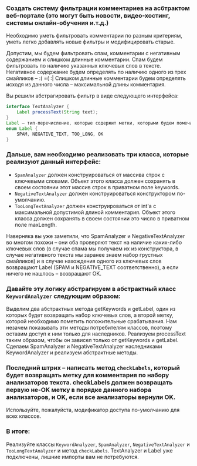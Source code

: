 ### Создать систему фильтрации комментариев на асбтрактом веб-портале (это могут быть новости, видео-хостинг, системы онлайн-обучения и.т.д.)

Необходимо уметь фильтровать комментарии по разным критериям, уметь легко добавлять новые фильтры и модифицировать старые.

Допустим, мы будем фильтровать спам, комментарии с негативным содержанием и слишком длинные комментарии.
Спам будем фильтровать по наличию указанных ключевых слов в тексте.
Негативное содержание будем определять по наличию одного из трех смайликов – :( =( :|
Слишком длинные комментарии будем определять исходя из данного числа – максимальной длины комментария.

Вы решили абстрагировать фильтр в виде следующего интерфейса:

```Java
interface TextAnalyzer {
    Label processText(String text);
}
Label – тип-перечисление, которые содержит метки, которыми будем помечать текст:
enum Label {
    SPAM, NEGATIVE_TEXT, TOO_LONG, OK
}
```

### Дальше, вам необходимо реализовать три класса, которые реализуют данный интерфейс:

- ```SpamAnalyzer``` должен конструироваться от массива строк с ключевыми словами. Объект этого класса должен сохранять в своем состоянии этот массив строк в приватном поле keywords.
- ```NegativeTextAnalyzer``` должен конструироваться конструктором по-умолчанию.
- ```TooLongTextAnalyzer``` должен конструироваться от int'а с максимальной допустимой длиной комментария. Объект этого класса должен сохранять в своем состоянии это число в приватном поле maxLength.

Наверняка вы уже заметили, что SpamAnalyzer и NegativeTextAnalyzer во многом похожи – они оба проверяют текст на наличие каких-либо ключевых слов (в случае спама мы получаем их из конструктора, в случае негативного текста мы заранее знаем набор грустных смайликов) и в случае нахождения одного из ключевых слов возвращают  Label (SPAM и NEGATIVE_TEXT соответственно), а если ничего не нашлось – возвращают OK.

### Давайте эту логику абстрагируем в абстрактный класс ```KeywordAnalyzer``` следующим образом:
Выделим два абстрактных метода getKeywords и getLabel, один из которых будет возвращать набор ключевых слов, а второй метку, которой необходимо пометить положительные срабатывания. Нам незачем показывать эти методы потребителям классов, поэтому оставим доступ к ним только для наследников.
Реализуем processText таким образом, чтобы он зависел только от getKeywords и getLabel.
Сделаем SpamAnalyzer и NegativeTextAnalyzer наследниками KeywordAnalyzer и реализуем абстрактные методы.

### Последний штрих – написать метод ```checkLabels```, который будет возвращать метку для комментария по набору анализаторов текста. checkLabels должен возвращать первую не-OK метку в порядке данного набора анализаторов, и OK, если все анализаторы вернули OK.
Используйте, пожалуйста, модификатор доступа по-умолчанию для всех классов.

### В итоге:

Реализуйте классы ```KeywordAnalyzer```, ```SpamAnalyzer```, ```NegativeTextAnalyzer``` и ```TooLongTextAnalyzer``` и метод ```checkLabels```.
TextAnalyzer и Label уже подключены, лишние импорты вам не потребуются.
